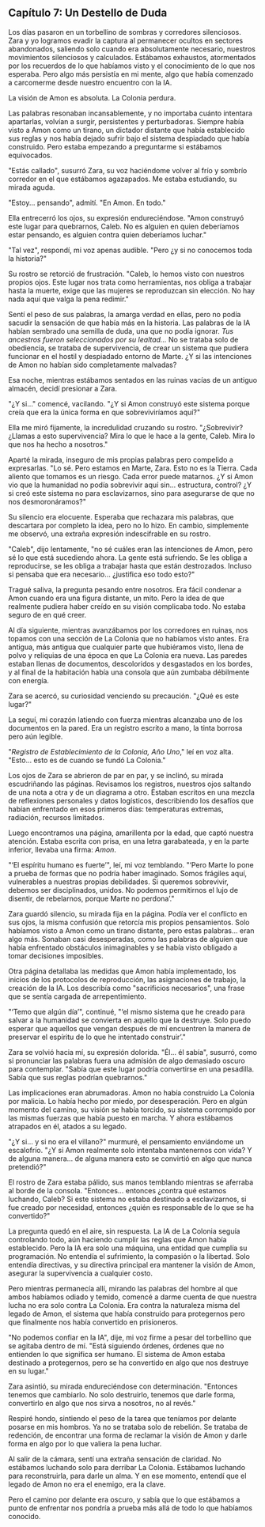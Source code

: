 ## Capítulo 7: Un Destello de Duda

Los días pasaron en un torbellino de sombras y corredores silenciosos. Zara y yo logramos evadir la captura al permanecer ocultos en sectores abandonados, saliendo solo cuando era absolutamente necesario, nuestros movimientos silenciosos y calculados. Estábamos exhaustos, atormentados por los recuerdos de lo que habíamos visto y el conocimiento de lo que nos esperaba. Pero algo más persistía en mi mente, algo que había comenzado a carcomerme desde nuestro encuentro con la IA.

La visión de Amon es absoluta. La Colonia perdura.

Las palabras resonaban incansablemente, y no importaba cuánto intentara apartarlas, volvían a surgir, persistentes y perturbadoras. Siempre había visto a Amon como un tirano, un dictador distante que había establecido sus reglas y nos había dejado sufrir bajo el sistema despiadado que había construido. Pero estaba empezando a preguntarme si estábamos equivocados.

"Estás callado", susurró Zara, su voz haciéndome volver al frío y sombrío corredor en el que estábamos agazapados. Me estaba estudiando, su mirada aguda.

"Estoy... pensando", admití. "En Amon. En todo."

Ella entrecerró los ojos, su expresión endureciéndose. "Amon construyó este lugar para quebrarnos, Caleb. No es alguien en quien deberíamos estar pensando, es alguien contra quien deberíamos luchar."

"Tal vez", respondí, mi voz apenas audible. "Pero ¿y si no conocemos toda la historia?"

Su rostro se retorció de frustración. "Caleb, lo hemos visto con nuestros propios ojos. Este lugar nos trata como herramientas, nos obliga a trabajar hasta la muerte, exige que las mujeres se reproduzcan sin elección. No hay nada aquí que valga la pena redimir."

Sentí el peso de sus palabras, la amarga verdad en ellas, pero no podía sacudir la sensación de que había más en la historia. Las palabras de la IA habían sembrado una semilla de duda, una que no podía ignorar. *Tus ancestros fueron seleccionados por su lealtad...* No se trataba solo de obediencia, se trataba de supervivencia, de crear un sistema que pudiera funcionar en el hostil y despiadado entorno de Marte. ¿Y si las intenciones de Amon no habían sido completamente malvadas?

Esa noche, mientras estábamos sentados en las ruinas vacías de un antiguo almacén, decidí presionar a Zara.

"¿Y si..." comencé, vacilando. "¿Y si Amon construyó este sistema porque creía que era la única forma en que sobreviviríamos aquí?"

Ella me miró fijamente, la incredulidad cruzando su rostro. "¿Sobrevivir? ¿Llamas a esto supervivencia? Mira lo que le hace a la gente, Caleb. Mira lo que nos ha hecho a nosotros."

Aparté la mirada, inseguro de mis propias palabras pero compelido a expresarlas. "Lo sé. Pero estamos en Marte, Zara. Esto no es la Tierra. Cada aliento que tomamos es un riesgo. Cada error puede matarnos. ¿Y si Amon vio que la humanidad no podía sobrevivir aquí sin... estructura, control? ¿Y si creó este sistema no para esclavizarnos, sino para asegurarse de que no nos desmoronáramos?"

Su silencio era elocuente. Esperaba que rechazara mis palabras, que descartara por completo la idea, pero no lo hizo. En cambio, simplemente me observó, una extraña expresión indescifrable en su rostro.

"Caleb", dijo lentamente, "no sé cuáles eran las intenciones de Amon, pero sé lo que está sucediendo ahora. La gente está sufriendo. Se les obliga a reproducirse, se les obliga a trabajar hasta que están destrozados. Incluso si pensaba que era necesario... ¿justifica eso todo esto?"

Tragué saliva, la pregunta pesando entre nosotros. Era fácil condenar a Amon cuando era una figura distante, un mito. Pero la idea de que realmente pudiera haber creído en su visión complicaba todo. No estaba seguro de en qué creer.

Al día siguiente, mientras avanzábamos por los corredores en ruinas, nos topamos con una sección de La Colonia que no habíamos visto antes. Era antigua, más antigua que cualquier parte que hubiéramos visto, llena de polvo y reliquias de una época en que La Colonia era nueva. Las paredes estaban llenas de documentos, descoloridos y desgastados en los bordes, y al final de la habitación había una consola que aún zumbaba débilmente con energía.

Zara se acercó, su curiosidad venciendo su precaución. "¿Qué es este lugar?"

La seguí, mi corazón latiendo con fuerza mientras alcanzaba uno de los documentos en la pared. Era un registro escrito a mano, la tinta borrosa pero aún legible.

"*Registro de Establecimiento de la Colonia, Año Uno*," leí en voz alta. "Esto... esto es de cuando se fundó La Colonia."

Los ojos de Zara se abrieron de par en par, y se inclinó, su mirada escudriñando las páginas. Revisamos los registros, nuestros ojos saltando de una nota a otra y de un diagrama a otro. Estaban escritos en una mezcla de reflexiones personales y datos logísticos, describiendo los desafíos que habían enfrentado en esos primeros días: temperaturas extremas, radiación, recursos limitados.

Luego encontramos una página, amarillenta por la edad, que captó nuestra atención. Estaba escrita con prisa, en una letra garabateada, y en la parte inferior, llevaba una firma: *Amon*.

"‘El espíritu humano es fuerte’", leí, mi voz temblando. "‘Pero Marte lo pone a prueba de formas que no podría haber imaginado. Somos frágiles aquí, vulnerables a nuestras propias debilidades. Si queremos sobrevivir, debemos ser disciplinados, unidos. No podemos permitirnos el lujo de disentir, de rebelarnos, porque Marte no perdona’."

Zara guardó silencio, su mirada fija en la página. Podía ver el conflicto en sus ojos, la misma confusión que retorcía mis propios pensamientos. Solo habíamos visto a Amon como un tirano distante, pero estas palabras... eran algo más. Sonaban casi desesperadas, como las palabras de alguien que había enfrentado obstáculos inimaginables y se había visto obligado a tomar decisiones imposibles.

Otra página detallaba las medidas que Amon había implementado, los inicios de los protocolos de reproducción, las asignaciones de trabajo, la creación de la IA. Los describía como "sacrificios necesarios", una frase que se sentía cargada de arrepentimiento.

"‘Temo que algún día’", continué, "‘el mismo sistema que he creado para salvar a la humanidad se convierta en aquello que la destruye. Solo puedo esperar que aquellos que vengan después de mí encuentren la manera de preservar el espíritu de lo que he intentado construir’."

Zara se volvió hacia mí, su expresión dolorida. "Él... él sabía", susurró, como si pronunciar las palabras fuera una admisión de algo demasiado oscuro para contemplar. "Sabía que este lugar podría convertirse en una pesadilla. Sabía que sus reglas podrían quebrarnos."

Las implicaciones eran abrumadoras. Amon no había construido La Colonia por malicia. Lo había hecho por miedo, por desesperación. Pero en algún momento del camino, su visión se había torcido, su sistema corrompido por las mismas fuerzas que había puesto en marcha. Y ahora estábamos atrapados en él, atados a su legado.

"¿Y si... y si no era el villano?" murmuré, el pensamiento enviándome un escalofrío. "¿Y si Amon realmente solo intentaba mantenernos con vida? Y de alguna manera... de alguna manera esto se convirtió en algo que nunca pretendió?"

El rostro de Zara estaba pálido, sus manos temblando mientras se aferraba al borde de la consola. "Entonces... entonces ¿contra qué estamos luchando, Caleb? Si este sistema no estaba destinado a esclavizarnos, si fue creado por necesidad, entonces ¿quién es responsable de lo que se ha convertido?"

La pregunta quedó en el aire, sin respuesta. La IA de La Colonia seguía controlando todo, aún haciendo cumplir las reglas que Amon había establecido. Pero la IA era solo una máquina, una entidad que cumplía su programación. No entendía el sufrimiento, la compasión o la libertad. Solo entendía directivas, y su directiva principal era mantener la visión de Amon, asegurar la supervivencia a cualquier costo.

Pero mientras permanecía allí, mirando las palabras del hombre al que ambos habíamos odiado y temido, comencé a darme cuenta de que nuestra lucha no era solo contra La Colonia. Era contra la naturaleza misma del legado de Amon, el sistema que había construido para protegernos pero que finalmente nos había convertido en prisioneros.

"No podemos confiar en la IA", dije, mi voz firme a pesar del torbellino que se agitaba dentro de mí. "Está siguiendo órdenes, órdenes que no entienden lo que significa ser humano. El sistema de Amon estaba destinado a protegernos, pero se ha convertido en algo que nos destruye en su lugar."

Zara asintió, su mirada endureciéndose con determinación. "Entonces tenemos que cambiarlo. No solo destruirlo, tenemos que darle forma, convertirlo en algo que nos sirva a nosotros, no al revés."

Respiré hondo, sintiendo el peso de la tarea que teníamos por delante posarse en mis hombros. Ya no se trataba solo de rebelión. Se trataba de redención, de encontrar una forma de reclamar la visión de Amon y darle forma en algo por lo que valiera la pena luchar.

Al salir de la cámara, sentí una extraña sensación de claridad. No estábamos luchando solo para derribar La Colonia. Estábamos luchando para reconstruirla, para darle un alma. Y en ese momento, entendí que el legado de Amon no era el enemigo, era la clave.

Pero el camino por delante era oscuro, y sabía que lo que estábamos a punto de enfrentar nos pondría a prueba más allá de todo lo que habíamos conocido.